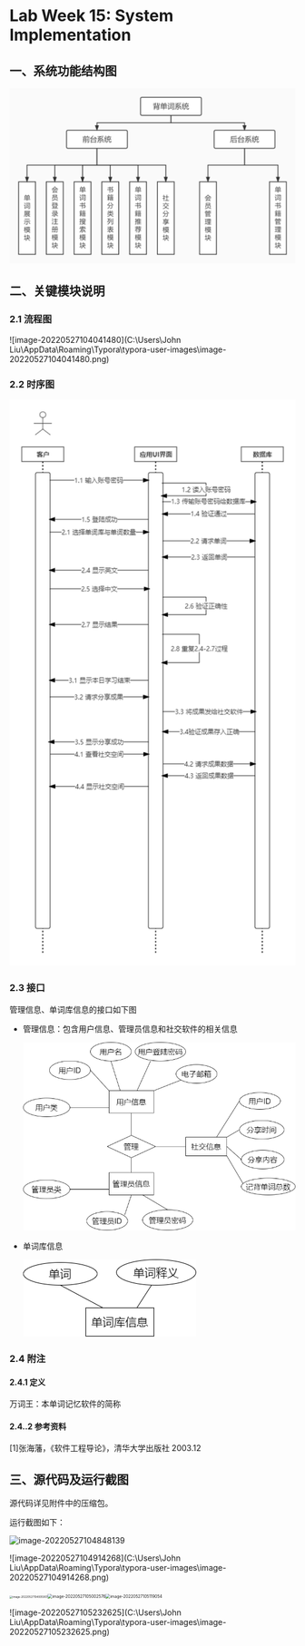 # Lab Week 15: **System Implementation**



## 一、系统功能结构图

![用户信息](https://github.com/liangrk5/SE-course-project/raw/main/report/lab14/img/1.png)



## 二、关键模块说明

### 2.1 流程图

![image-20220527104041480](C:\Users\John Liu\AppData\Roaming\Typora\typora-user-images\image-20220527104041480.png)



### 2.2 时序图

![3](https://github.com/liangrk5/SE-course-project/raw/main/report/lab9/img/%E6%97%B6%E5%BA%8F%E5%9B%BE.png)



### 2.3 接口

管理信息、单词库信息的接口如下图

- 管理信息：包含用户信息、管理员信息和社交软件的相关信息

  ![用户信息](https://github.com/liangrk5/SE-course-project/raw/main/report/lab14/img/%E7%94%A8%E6%88%B7%E4%BF%A1%E6%81%AF.png)

- 单词库信息

  ![单词库](https://github.com/liangrk5/SE-course-project/raw/main/report/lab14/img/%E5%8D%95%E8%AF%8D%E5%BA%93.png)
  
  

### 2.4 附注
#### 2.4.1 定义
万词王：本单词记忆软件的简称

#### 2.4..2 参考资料
[1]张海藩，《软件工程导论》，清华大学出版社 2003.12



## 三、源代码及运行截图

源代码详见附件中的压缩包。

运行截图如下：

<img src="C:\Users\John Liu\AppData\Roaming\Typora\typora-user-images\image-20220527104848139.png" alt="image-20220527104848139" />

![image-20220527104914268](C:\Users\John Liu\AppData\Roaming\Typora\typora-user-images\image-20220527104914268.png)

<img src="C:\Users\John Liu\AppData\Roaming\Typora\typora-user-images\image-20220527104935907.png" alt="image-20220527104935907" style="zoom:33%;" /><img src="C:\Users\John Liu\AppData\Roaming\Typora\typora-user-images\image-20220527105002576.png" alt="image-20220527105002576" style="zoom:50%;" /><img src="C:\Users\John Liu\AppData\Roaming\Typora\typora-user-images\image-20220527105119054.png" alt="image-20220527105119054" style="zoom:50%;" />

![image-20220527105232625](C:\Users\John Liu\AppData\Roaming\Typora\typora-user-images\image-20220527105232625.png)






